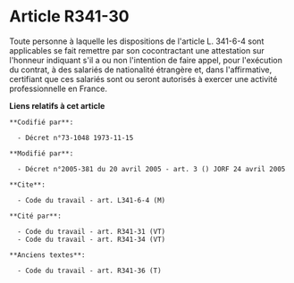 # Article R341-30

Toute personne à laquelle les dispositions de l'article L. 341-6-4 sont applicables se fait remettre par son cocontractant
une attestation sur l'honneur indiquant s'il a ou non l'intention de faire appel, pour l'exécution du contrat, à des salariés
de nationalité étrangère et, dans l'affirmative, certifiant que ces salariés sont ou seront autorisés à exercer une activité
professionnelle en France.

**Liens relatifs à cet article**

	**Codifié par**:

	  - Décret n°73-1048 1973-11-15

	**Modifié par**:

	  - Décret n°2005-381 du 20 avril 2005 - art. 3 () JORF 24 avril 2005

	**Cite**:

	  - Code du travail - art. L341-6-4 (M)

	**Cité par**:

	  - Code du travail - art. R341-31 (VT)
	  - Code du travail - art. R341-34 (VT)

	**Anciens textes**:

	  - Code du travail - art. R341-36 (T)
